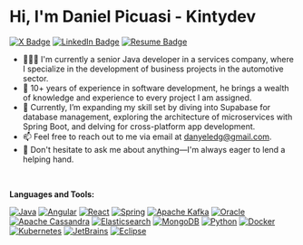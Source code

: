 
# Hi, I'm Daniel Picuasi - Kintydev

[![X Badge](https://img.shields.io/badge/X-Profile-informational?style=flat&logo=twitter&logoColor=white&color=1CA2F1)](https://twitter.com/DannyPicuasi)
[![LinkedIn Badge](https://img.shields.io/badge/LinkedIn-Profile-informational?style=flat&logo=linkedin&logoColor=white&color=0D76A8)](https://www.linkedin.com/in/daniel-picuasi-duque/)
[![Resume Badge](https://img.shields.io/badge/CV-Resume-informational?style=flat&logo=book&logoColor=white&color=important)](https://github.com/dpicuasi/dpicuasi/blob/main/CV_ING_DANIEL_PICUASI_DP.pdf)



- 👨🏽‍💻 I'm currently a senior Java developer in a services company, where I specialize in the development of business projects in the automotive sector.
- 🚀 10+ years of experience in software development, he brings a wealth of knowledge and experience to every project I am assigned.
- 🌱 Currently, I’m expanding my skill set by diving into Supabase for database management, exploring the architecture of microservices with Spring Boot, and delving for cross-platform app development.
- 📫 Feel free to reach out to me via email at danyeledg@gmail.com.
- 💬 Don't hesitate to ask me about anything—I'm always eager to lend a helping hand.

 <br />   
  
**Languages and Tools:**  

[![Java](https://img.shields.io/badge/-Java-007396?style=flat&logo=CoffeeScript&logoColor=white&link=https://github.com/dpicuasi)](https://github.com/dpicuasi)
[![Angular](https://img.shields.io/badge/-Angular-DD0031?style=flat&logo=angular&logoColor=white&link=https://github.com/dpicuasi)](https://github.com/dpicuasi)
[![React](https://img.shields.io/badge/-React-black?style=flat&logo=react&link=https://github.com/dpicuasi)](https://github.com/dpicuasi) 
[![Spring](https://img.shields.io/badge/Spring-6DB33F?style=flat&logo=spring&logoColor=white&link=https://github.com/dpicuasi)](https://github.com/dpicuasi) 
[![Apache Kafka](https://img.shields.io/badge/Apache%20Kafka-black?style=flat&logo=apache-kafka&link=https://github.com/dpicuasi)](https://github.com/dpicuasi) 
[![Oracle](https://img.shields.io/badge/Oracle-red?style=flat&logo=oracle&link=https://github.com/dpicuasi)](https://github.com/dpicuasi) 
[![Apache Cassandra](https://img.shields.io/badge/Apache%20Cassandra-1287B1?style=flat&logo=apache-cassandra&logoColor=white&link=https://github.com/dpicuasi)](https://github.com/dpicuasi) 
[![Elasticsearch](https://img.shields.io/badge/Elasticsearch-005571?style=flat&logo=elasticsearch&logoColor=white&link=https://github.com/dpicuasi)](https://github.com/dpicuasi) 
[![MongoDB](https://img.shields.io/badge/MongoDB-47A248?style=flat&logo=MongoDB&logoColor=white&link=https://github.com/dpicuasi)](https://github.com/dpicuasi) 
[![Python](https://img.shields.io/badge/-Python-3776AB?style=flat&logo=python&logoColor=white&link=https://github.com/dpicuasi)](https://github.com/dpicuasi) 
[![Docker](https://img.shields.io/badge/-Docker-2496ED?style=flat&logo=docker&logoColor=white&link=https://github.com/dpicuasi)](https://github.com/dpicuasi) 
[![Kubernetes](https://img.shields.io/badge/-Kubernetes-326CE5?style=flat&logo=kubernetes&logoColor=white&link=https://github.com/dpicuasi)](https://github.com/dpicuasi) 
[![JetBrains](https://img.shields.io/badge/-JetBrains-000000?style=flat&logo=JetBrains&link=https://github.com/dpicuasi)](https://github.com/dpicuasi) 
[![Eclipse](https://img.shields.io/badge/-Eclipse-2C2255?style=flat&logo=Eclipse&link=https://github.com/dpicuasi)](https://github.com/dpicuasi) 




<!---
dpicuasi/dpicuasi is a ✨ special ✨ repository because its `README.md` (this file) appears on your GitHub profile.
You can click the Preview link to take a look at your changes.
--->
